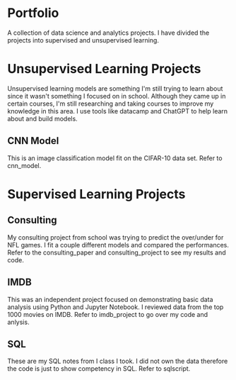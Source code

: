 # Portfolio

A collection of data science and analytics projects. I have divided the projects into supervised and unsupervised learning.

# Unsupervised Learning Projects

Unsupervised learning models are something I'm still trying to learn about since it wasn't something I focused on in school. Although they came up in certain courses, I'm still researching and taking courses to improve my knowledge in this area. I use tools like datacamp and ChatGPT to help learn about and build models.

## CNN Model

This is an image classification model fit on the CIFAR-10 data set. Refer to cnn_model.

# Supervised Learning Projects 

## Consulting

My consulting project from school was trying to predict the over/under for NFL games. I fit a couple different models and compared the performances. Refer to the consulting_paper and consulting_project to see my results and code.

## IMDB

This was an independent project focused on demonstrating basic data analysis using Python and Jupyter Notebook. I reviewed data from the top 1000 movies on IMDB. Refer to imdb_project to go over my code and anlysis.

## SQL

These are my SQL notes from I class I took. I did not own the data therefore the code is just to show competency in SQL. Refer to sqlscript.

